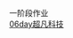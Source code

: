 一阶段作业<br>
<a href="https://github.com/LuoJin187/LuoJin187.github.io/blob/master/code/html/%E8%B6%85%E5%87%A1%E7%A7%91%E6%8A%80.html">06day超凡科技</a>
